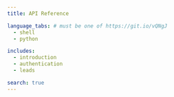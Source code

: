 ```yaml
---
title: API Reference

language_tabs: # must be one of https://git.io/vQNgJ
  - shell
  - python

includes:
  - introduction
  - authentication
  - leads

search: true
---
```

